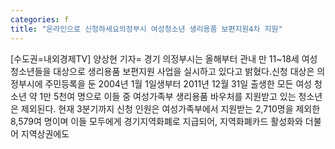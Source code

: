 ```yaml
---
categories: f
title: "온라인으로 신청하세요의정부시 여성청소년 생리용품 보편지원4차 지원"
---
```

[수도권=내외경제TV] 양상현 기자= 경기 의정부시는 올해부터 관내 만 11~18세 여성청소년들을 대상으로 생리용품 보편지원 사업을 실시하고 있다고 밝혔다.신청 대상은 의정부시에 주민등록을 둔 2004년 1월 1일생부터 2011년 12월 31일 출생한 모든 여성 청소년 약 1만 5천여 명으로 이들 중 여성가족부 생리용품 바우처를 지원받고 있는 청소년은 제외된다. 현재 3분기까지 신청 인원은 여성가족부에서 지원받는 2,710명을 제외한 8,579여 명이며 이들 모두에게 경기지역화폐로 지급되어, 지역화폐카드 활성화와 더불어 지역상권에도
